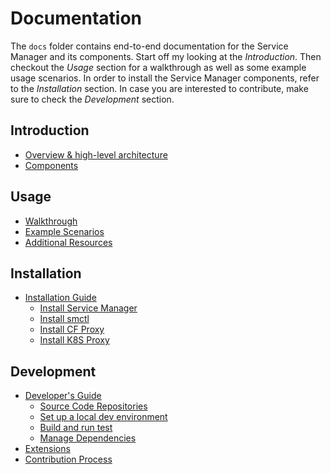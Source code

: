 # Documentation

The `docs` folder contains end-to-end documentation for the Service Manager and its components. Start off my looking at the _Introduction_. Then checkout the _Usage_ section for a walkthrough as well as some example usage scenarios. In order to install the Service Manager components, refer to the _Installation_ section. In case you are interested to contribute, make sure to check the _Development_ section.

## Introduction

* [Overview & high-level architecture](introduction.md)
* [Components]()

## Usage

* [Walkthrough]()
* [Example Scenarios]()
* [Additional Resources]()

## Installation

* [Installation Guide]()
    * [Install Service Manager]()
    * [Install smctl]()
    * [Install CF Proxy]()
    * [Install K8S Proxy]()

## Development

* [Developer's Guide]()
    * [Source Code Repositories]()
    * [Set up a local dev environment]()
    * [Build and run test]()
    * [Manage Dependencies]()
* [Extensions]()
* [Contribution Process]()